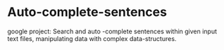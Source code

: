 # Auto-complete-sentences
google project: Search and auto -complete sentences within given input text files, manipulating data with complex data-structures.
